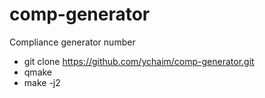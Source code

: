 # comp-generator
Compliance generator number

- git clone https://github.com/ychaim/comp-generator.git
- qmake
- make -j2


